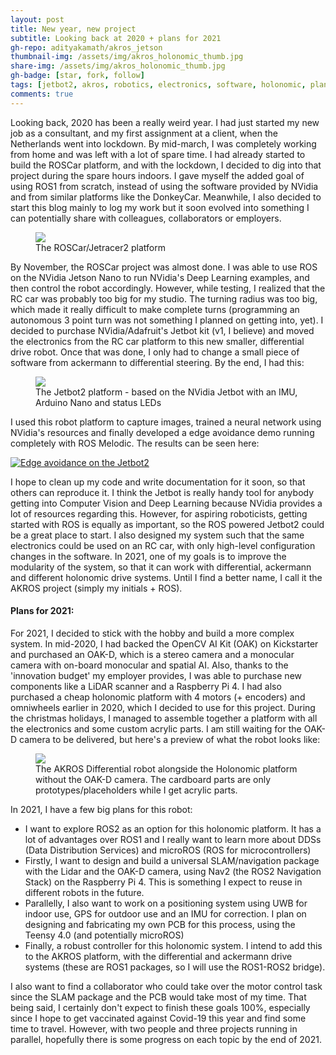 ```yaml
---
layout: post
title: New year, new project
subtitle: Looking back at 2020 + plans for 2021
gh-repo: adityakamath/akros_jetson
thumbnail-img: /assets/img/akros_holonomic_thumb.jpg
share-img: /assets/img/akros_holonomic_thumb.jpg
gh-badge: [star, fork, follow]
tags: [jetbot2, akros, robotics, electronics, software, holonomic, planning]
comments: true
---
```


Looking back, 2020 has been a really weird year. I had just started my new job as a consultant, and my first assignment at a client, when the Netherlands went into lockdown. By mid-march, I was completely working from home and was left with a lot of spare time. I had already started to build the ROSCar platform, and with the lockdown, I decided to dig into that project during the spare hours indoors. I gave myself the added goal of using ROS1 from scratch, instead of using the software provided by NVidia and from similar platforms like the DonkeyCar. Meanwhile, I also decided to start this blog mainly to log my work but it soon evolved into something I can potentially share with colleagues, collaborators or employers. 

<figure class="aligncenter">
	<img src="https://adityakamath.github.com/assets/img/roscar_update_final.jpg" />
	<figcaption>The ROSCar/Jetracer2 platform</figcaption>
</figure>

By November, the ROSCar project was almost done. I was able to use ROS on the NVidia Jetson Nano to run NVidia's Deep Learning examples, and then control the robot accordingly. However, while testing, I realized that the RC car was probably too big for my studio. The turning radius was too big, which made it really difficult to make complete turns (programming an autonomous 3 point turn was not something I planned on getting into, yet). I decided to purchase NVidia/Adafruit's Jetbot kit (v1, I believe) and moved the electronics from the RC car platform to this new smaller, differential drive robot. Once that was done, I only had to change a small piece of software from ackermann to differential steering. By the end, I had this:

<figure class="aligncenter">
	<img src="https://adityakamath.github.com/assets/img/jetbot2_finaltest.jpg" />
	<figcaption>The Jetbot2 platform - based on the NVidia Jetbot with an IMU, Arduino Nano and status LEDs</figcaption>
</figure>

I used this robot platform to capture images, trained a neural network using NVidia's resources and finally developed a edge avoidance demo running completely with ROS Melodic. The results can be seen here:

[![Edge avoidance on the Jetbot2](https://adityakamath.github.com/assets/img/jetbot2_edge_avoidance_ss.png)](https://www.youtube.com/watch?v=9J5rK8DWGGw "Edge avoidance on the Jetbot2 - Click to Watch!")

I hope to clean up my code and write documentation for it soon, so that others can reproduce it. I think the Jetbot is really handy tool for anybody getting into Computer Vision and Deep Learning because NVidia provides a lot of resources regarding this. However, for aspiring roboticists, getting started with ROS is equally as important, so the ROS powered Jetbot2 could be a great place to start. I also designed my system such that the same electronics could be used on an RC car, with only high-level configuration changes in the software. In 2021, one of my goals is to improve the modularity of the system, so that it can work with differential, ackermann and different holonomic drive systems. Until I find a better name, I call it the AKROS project (simply my initials + ROS).

#### Plans for 2021:

For 2021, I decided to stick with the hobby and build a more complex system. In mid-2020, I had backed the OpenCV AI Kit (OAK) on Kickstarter and purchased an OAK-D, which is a stereo camera and a monocular camera with on-board monocular and spatial AI. Also, thanks to the 'innovation budget' my employer provides, I was able to purchase new components like a LiDAR scanner and a Raspberry Pi 4. I had also purchased a cheap holonomic platform with 4 motors (+ encoders) and omniwheels earlier in 2020, which I decided to use for this project. During the christmas holidays, I managed to assemble together a platform with all the electronics and some custom acrylic parts. I am still waiting for the OAK-D camera to be delivered, but here's a preview of what the robot looks like:

<figure class="aligncenter">
	<img src="https://adityakamath.github.com/assets/img/akros_differential_holonomic.jpg" />
	<figcaption>The AKROS Differential robot alongside the Holonomic platform without the OAK-D camera. The cardboard parts are only prototypes/placeholders while I get acrylic parts.</figcaption>
</figure>

In 2021, I have a few big plans for this robot: 

* I want to explore ROS2 as an option for this holonomic platform. It has a lot of advantages over ROS1 and I really want to learn more about DDSs (Data Distribution Services) and microROS (ROS for microcontrollers)
* Firstly, I want to design and build a universal SLAM/navigation package with the Lidar and the OAK-D camera, using Nav2 (the ROS2 Navigation Stack) on the Raspberry Pi 4. This is something I expect to reuse in different robots in the future.
* Parallelly, I also want to work on a positioning system using UWB for indoor use, GPS for outdoor use and an IMU for correction. I plan on designing and fabricating my own PCB for this process, using the Teensy 4.0 (and potentially microROS)
* Finally, a robust controller for this holonomic system. I intend to add this to the AKROS platform, with the differential and ackermann drive systems (these are ROS1 packages, so I will use the ROS1-ROS2 bridge). 

I also want to find a collaborator who could take over the motor control task since the SLAM package and the PCB would take most of my time. That being said, I certainly don't expect to finish these goals 100%, especially since I hope to get vaccinated against Covid-19 this year and find some time to travel. However, with two people and three projects running in parallel, hopefully there is some progress on each topic by the end of 2021.
